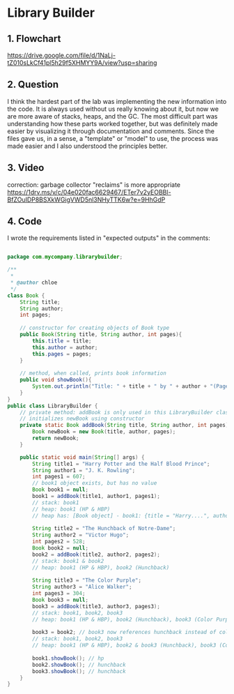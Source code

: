 # Library Builder

## 1. Flowchart 
https://drive.google.com/file/d/1NaLj-tZ010sLkCf41pl5h29f5XHMYY9A/view?usp=sharing

## 2. Question
I think the hardest part of the lab was implementing the new information into the code. It is always used without us really knowing about it, but now we are more aware of stacks, heaps, and the GC.
The most difficult part was understanding how these parts worked together, but was definitely made easier by visualizing it through documentation and comments. Since the files gave us, in a sense, a
"template" or "model" to use, the process was made easier and I also understood the principles better.



## 3. Video
correction: garbage collector "reclaims" is more appropriate \
https://1drv.ms/v/c/04e020fac6629467/ETer7v2yEOBBl-BfZOuIDP8BSXkWGigVWD5nl3NHyTTK6w?e=9HhGdP

## 4. Code
I wrote the requirements listed in "expected outputs" in the comments:
```java

package com.mycompany.librarybuilder;

/**
 *
 * @author chloe
 */
class Book {
    String title;
    String author;
    int pages;
    
    // constructor for creating objects of Book type
    public Book(String title, String author, int pages){
        this.title = title;
        this.author = author;
        this.pages = pages;
    }
    
    // method, when called, prints book information
    public void showBook(){
        System.out.println("Title: " + title + " by " + author + "(Pages: " + pages + ")");
    }
}
public class LibraryBuilder {
    // private method: addBook is only used in this LibraryBuilder class
    // initializes newBook using constructor
    private static Book addBook(String title, String author, int pages){
        Book newBook = new Book(title, author, pages);
        return newBook;
    }

    public static void main(String[] args) {
        String title1 = "Harry Potter and the Half Blood Prince";
        String author1 = "J. K. Rowling";
        int pages1 = 607;
        // book1 object exists, but has no value
        Book book1 = null;
        book1 = addBook(title1, author1, pages1);
        // stack: book1 
        // heap: book1 (HP & HBP)
        // heap has: [Book object] - book1: {title = "Harry....", author = "J. K...", pages: 607}
        
        String title2 = "The Hunchback of Notre-Dame";
        String author2 = "Victor Hugo";
        int pages2 = 528;
        Book book2 = null;
        book2 = addBook(title2, author2, pages2);
        // stack: book1 & book2
        // heap: book1 (HP & HBP), book2 (Hunchback)
        
        String title3 = "The Color Purple";
        String author3 = "Alice Walker";
        int pages3 = 304;
        Book book3 = null;
        book3 = addBook(title3, author3, pages3);
        // stack: book1, book2, book3
        // heap: book1 (HP & HBP), book2 (Hunchback), book3 (Color Purple)
         
        book3 = book2; // book3 now references hunchback instead of color purple
        // stack: book1, book2, book3
        // heap: book1 (HP & HBP), book2 & book3 (Hunchback), book3 (Color Purple) - unreachable, eligible for garbage collector which reclaims memory (since it is unreachable)
        
        book1.showBook(); // hp
        book2.showBook(); // hunchback
        book3.showBook(); // hunchback
    }
}
```
